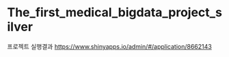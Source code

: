 # The_first_medical_bigdata_project_silver
프로젝트
실행결과
https://www.shinyapps.io/admin/#/application/8662143
